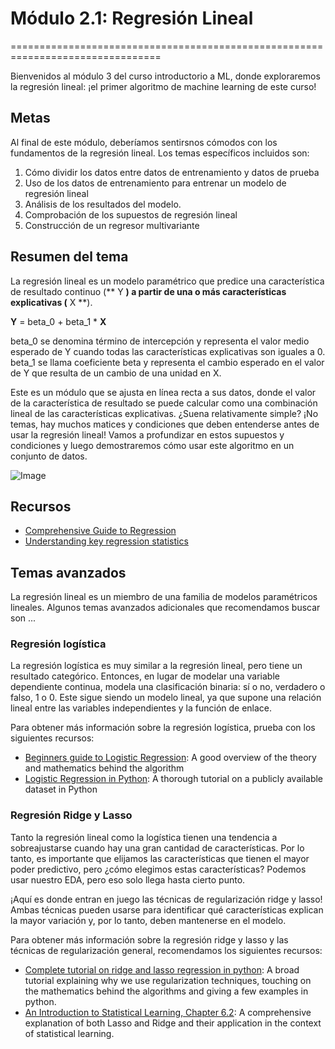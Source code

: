 # Módulo 2.1: Regresión Lineal
================================================================================

Bienvenidos al módulo 3 del curso introductorio a ML, donde exploraremos la regresión lineal: ¡el primer algoritmo de machine learning de este curso!

Metas
----
Al final de este módulo, deberíamos sentirsnos cómodos con los fundamentos de la regresión lineal. Los temas específicos incluidos son:
1. Cómo dividir los datos entre datos de entrenamiento y datos de prueba
2. Uso de los datos de entrenamiento para entrenar un modelo de regresión lineal
3. Análisis de los resultados del modelo.
4. Comprobación de los supuestos de regresión lineal
5. Construcción de un regresor multivariante

## Resumen del tema
La regresión lineal es un modelo paramétrico que predice una característica de resultado continuo (** Y **) a partir de una o más características explicativas (** X **). 

**Y** = beta_0 + beta_1 * **X**

beta_0 se denomina término de intercepción y representa el valor medio esperado de Y cuando todas las características explicativas son iguales a 0. 
beta_1 se llama coeficiente beta y representa el cambio esperado en el valor de Y que resulta de un cambio de una unidad en X.

Este es un módulo que se ajusta en línea recta a sus datos, donde el valor de la característica de resultado se puede calcular como una combinación lineal de las características explicativas. ¿Suena relativamente simple? ¡No temas, hay muchos matices y condiciones que deben entenderse antes de usar la regresión lineal! Vamos a profundizar en estos supuestos y condiciones y luego demostraremos cómo usar este algoritmo en un conjunto de datos.


![Image](https://imgs.xkcd.com/comics/linear_regression.png)


## Recursos
- [Comprehensive Guide to Regression](https://www.analyticsvidhya.com/blog/2015/08/comprehensive-guide-regression/)
- [Understanding key regression statistics](http://connor-johnson.com/2014/02/18/linear-regression-with-python/)

## Temas avanzados
La regresión lineal es un miembro de una familia de modelos paramétricos lineales. Algunos temas avanzados adicionales que recomendamos buscar son ...
### Regresión logística
La regresión logística es muy similar a la regresión lineal, pero tiene un resultado categórico. Entonces, en lugar de modelar una variable dependiente continua, modela una clasificación binaria: sí o no, verdadero o falso, 1 o 0. Este sigue siendo un modelo lineal, ya que supone una relación lineal entre las variables independientes y la función de enlace.  

Para obtener más información sobre la regresión logística, prueba con los siguientes recursos:
- [Beginners guide to Logistic Regression](https://www.analyticsvidhya.com/blog/2015/11/beginners-guide-on-logistic-regression-in-r/): A good overview of the theory and mathematics behind the algorithm
- [Logistic Regression in Python](http://blog.yhat.com/posts/logistic-regression-python-rodeo.html): A thorough tutorial on a publicly available dataset in Python

### Regresión Ridge y Lasso
Tanto la regresión lineal como la logística tienen una tendencia a sobreajustarse cuando hay una gran cantidad de características. Por lo tanto, es importante que elijamos las características que tienen el mayor poder predictivo, pero ¿cómo elegimos estas características? Podemos usar nuestro EDA, pero eso solo llega hasta cierto punto.

¡Aquí es donde entran en juego las técnicas de regularización ridge y lasso! Ambas técnicas pueden usarse para identificar qué características explican la mayor variación y, por lo tanto, deben mantenerse en el modelo.

Para obtener más información sobre la regresión ridge y lasso y las técnicas de regularización general, recomendamos los siguientes recursos:
- [Complete tutorial on ridge and lasso regression in python](https://www.analyticsvidhya.com/blog/2016/01/complete-tutorial-ridge-lasso-regression-python/): A broad tutorial explaining why we use regularization techniques, touching on the mathematics behind the algorithms and giving a few examples in python.
- [An Introduction to Statistical Learning, Chapter 6.2](http://www-bcf.usc.edu/%7Egareth/ISL/ISLR%20Sixth%20Printing.pdf): A comprehensive explanation of both Lasso and Ridge and their application in the context of statistical learning.

